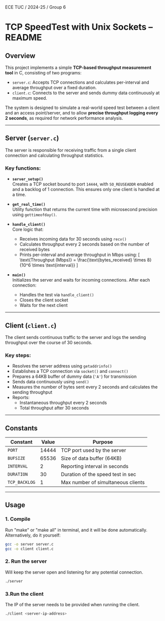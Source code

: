 ECE TUC / 2024-25 / Group 6
# TCP SpeedTest with Unix Sockets – README

## Overview

This project implements a simple **TCP-based throughput measurement tool** in C, consisting of two programs:

- `server.c`: Accepts TCP connections and calculates per-interval and average throughput over a fixed duration.
- `client.c`: Connects to the server and sends dummy data continuously at maximum speed.

The system is designed to simulate a real-world speed test between a client and an access point/server, and to allow **precise throughput logging every 2 seconds**, as required for network performance analysis.

---

## Server (`server.c`)

The server is responsible for receiving traffic from a single client connection and calculating throughput statistics.

### Key functions:

- **`server_setup()`**  
  Creates a TCP socket bound to port `14444`, with `SO_REUSEADDR` enabled and a backlog of 1 connection. This ensures only one client is handled at a time.

- **`get_real_time()`**  
  Utility function that returns the current time with microsecond precision using `gettimeofday()`.

- **`handle_client()`**  
  Core logic that:
    - Receives incoming data for 30 seconds using `recv()`
    - Calculates throughput every 2 seconds based on the number of received bytes
    - Prints per-interval and average throughput in Mbps using:
      \[
      \text{Throughput (Mbps)} = \frac{\text{bytes\_received} \times 8}{10^6 \times \text{interval}}
      \]

- **`main()`**  
  Initializes the server and waits for incoming connections. After each connection:
    - Handles the test via `handle_client()`
    - Closes the client socket
    - Waits for the next client

---

## Client (`client.c`)

The client sends continuous traffic to the server and logs the sending throughput over the course of 30 seconds.

### Key steps:

- Resolves the server address using `getaddrinfo()`
- Establishes a TCP connection via `socket()` and `connect()`
- Prepares a 64KB buffer of dummy data (`'A'`) for transmission
- Sends data continuously using `send()`
- Measures the number of bytes sent every 2 seconds and calculates the sending throughput
- Reports:
    - Instantaneous throughput every 2 seconds
    - Total throughput after 30 seconds

---

## Constants

| Constant       | Value   | Purpose                             |
|----------------|---------|-------------------------------------|
| `PORT`         | 14444   | TCP port used by the server         |
| `BUFSIZE`      | 65536   | Size of data buffer (64KB)          |
| `INTERVAL`     | 2       | Reporting interval in seconds       |
| `DURATION`     | 30      | Duration of the speed test in sec   |
| `TCP_BACKLOG`  | 1       | Max number of simultaneous clients  |

---

## Usage

### 1. Compile

Run "make" or "make all" in terminal, and it will be done automatically. Alternatively, do it yourself:

```bash
gcc -o server server.c
gcc -o client client.c
```


### 2. Run the server 
Will keep the server open and listening for any potential connection.

```bash
./server
```

### 3.Run the client
The IP of the server needs to be provided when running the client.

```bash
./client <server-ip-address>
```